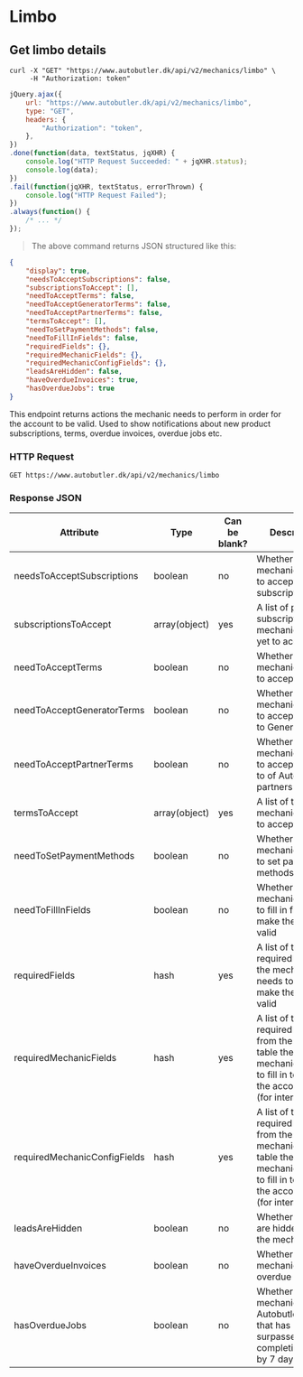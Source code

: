 # Limbo
## Get limbo details

```shell
curl -X "GET" "https://www.autobutler.dk/api/v2/mechanics/limbo" \
     -H "Authorization: token"
```

```javascript
jQuery.ajax({
    url: "https://www.autobutler.dk/api/v2/mechanics/limbo",
    type: "GET",
    headers: {
        "Authorization": "token",
    },
})
.done(function(data, textStatus, jqXHR) {
    console.log("HTTP Request Succeeded: " + jqXHR.status);
    console.log(data);
})
.fail(function(jqXHR, textStatus, errorThrown) {
    console.log("HTTP Request Failed");
})
.always(function() {
    /* ... */
});

```

> The above command returns JSON structured like this:

```json
{
    "display": true,
    "needsToAcceptSubscriptions": false,
    "subscriptionsToAccept": [],
    "needToAcceptTerms": false,
    "needToAcceptGeneratorTerms": false,
    "needToAcceptPartnerTerms": false,
    "termsToAccept": [],
    "needToSetPaymentMethods": false,
    "needToFillInFields": false,
    "requiredFields": {},
    "requiredMechanicFields": {},
    "requiredMechanicConfigFields": {},
    "leadsAreHidden": false,
    "haveOverdueInvoices": true,
    "hasOverdueJobs": true
}
```

This endpoint returns actions the mechanic needs to perform in order for the account to be valid.
Used to show notifications about new product subscriptions, terms, overdue invoices, overdue jobs etc.


### HTTP Request

`GET https://www.autobutler.dk/api/v2/mechanics/limbo`

### Response JSON

Attribute                    | Type           | Can be blank? | Description
-----------------------------| -------------  | ------------- | ---------------------------------------------
needsToAcceptSubscriptions   | boolean        | no            | Whether the mechanic needs to accept product subscriptions
subscriptionsToAccept        | array(object)  | yes           | A list of product subscriptions the mechanics has yet to accept
needToAcceptTerms            | boolean        | no            | Whether the mechanic needs to accept terms
needToAcceptGeneratorTerms   | boolean        | no            | Whether the mechanic needs to accept related to Generator
needToAcceptPartnerTerms     | boolean        | no            | Whether the mechanic needs to accept related to of Autobutler's partners
termsToAccept                | array(object)  | yes           | A list of terms the mechanic needs to accept
needToSetPaymentMethods      | boolean        | no            | Whether the mechanic needs to set payments methods
needToFillInFields           | boolean        | no            | Whether the mechanic needs to fill in fields to make the account valid
requiredFields               | hash           | yes           | A list of the required fields the mechanic needs to fill in to make the account valid
requiredMechanicFields       | hash           | yes           | A list of the required fields from the users table the mechanic needs to fill in to make the account valid (for internal use)
requiredMechanicConfigFields | hash           | yes           | A list of the required fields from the mechanic_configs table the mechanic needs to fill in to make the account valid (for internal use)
leadsAreHidden               | boolean        | no            | Whether leads are hidden from the mechanic
haveOverdueInvoices          | boolean        | no            | Whether the mechanic has any overdue invoices
hasOverdueJobs               | boolean        | no            | Whether the mechanic has any Autobutler jobs that has surpassed the completion date by 7 days

